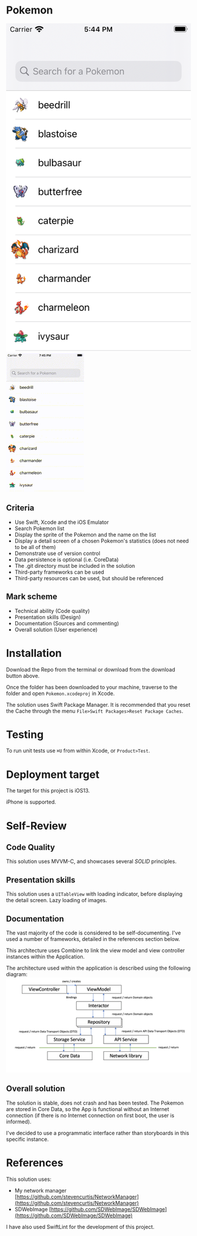 # Pokemon

![Images/screenshot.png](Images/screenshot.png)<br>
![Images/vid.gif](Images/vid.gif)<br>

## Criteria
* Use Swift, Xcode and the iOS Emulator
* Search Pokemon list
* Display the sprite of the Pokemon and the name on the list
* Display a detail screen of a chosen Pokemon's statistics (does not need to be all of them)
* Demonstrate use of version control
* Data persistence is optional (i.e. CoreData)
* The .git directory must be included in the solution
* Third-party frameworks can be used
* Third-party resources can be used, but should be referenced

## Mark scheme
* Technical ability (Code quality)
* Presentation skills (Design)
* Documentation (Sources and commenting)
* Overall solution (User experience)

# Installation
Download the Repo from the terminal or download from the download button above.

Once the folder has been downloaded to your machine, traverse to the folder and open `Pokemon.xcodeproj` in Xcode.

The solution uses Swift Package Manager. It is recommended that you reset the Cache through the menu `File>Swift Packages>Reset Package Caches`.

# Testing
To run unit tests use `⌘U` from within Xcode, or `Product>Test`.

# Deployment target
The target for this project is iOS13. 

iPhone is supported.

# Self-Review
## Code Quality
This solution uses MVVM-C, and showcases several *SOLID* principles.

## Presentation skills
This solution uses a `UITableView` with loading indicator, before displaying the detail screen. Lazy loading of images.

## Documentation
The vast majority of the code is considered to be self-documenting. I've used a number of frameworks, detailed in the references section below.

This architecture uses Combine to link the view model and view controller instances within the Application. 

The architecture used within the application is described using the following diagram:
![Images/architecture.png](Images/architecture.png)<br>

## Overall solution
The solution is stable, does not crash and has been tested. The Pokemon are stored in Core Data, so the App is functional without an Internet connection (if there is no Internet connection on first boot, the user is informed).

I've decided to use a programmatic interface rather than storyboards in this specific instance.

# References
This solution uses:
* My network manager [https://github.com/stevencurtis/NetworkManager](https://github.com/stevencurtis/NetworkManager)
* SDWebImage [https://github.com/SDWebImage/SDWebImage](https://github.com/SDWebImage/SDWebImage)

I have also used SwiftLint for the development of this project.
